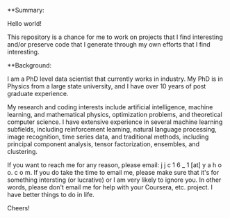 **Summary:

Hello world!

This repository is a chance for me to work on projects that I find interesting and/or preserve code that I generate through my own efforts that I find interesting.

**Background:

I am a PhD level data scientist that currently works in industry. My PhD is in Physics from a large state university, and I have over 10 years of post graduate 
experience. 

My research and coding interests include artificial intelligence, machine learning, and mathematical physics, optimization problems, and theoretical computer science. I have
extensive experience in several machine learning subfields, including reinforcement learning, natural language processing, image recognition, time series data, and traditional
methods, including principal component analysis, tensor factorization, ensembles, and clustering.

If you want to reach me for any reason, please email: j j c 1 6 _ 1  [at]  y a h o o. c o m. If you do take the time to email me, please make sure that it's for something
intersting (or lucrative) or I am very likely to ignore you. In other words, please don't email me for help with your Coursera, etc. project. I have better things to do in life. 

Cheers!
